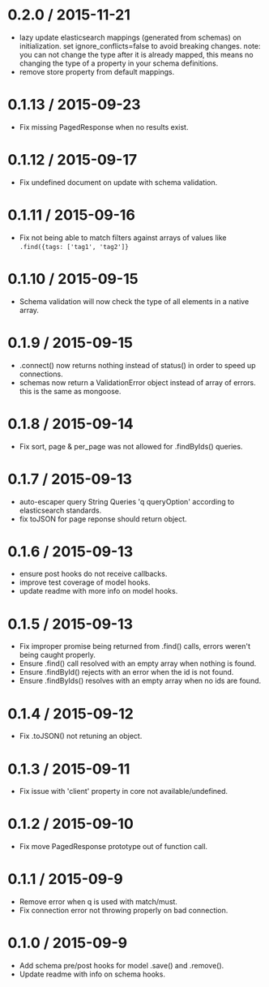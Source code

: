 0.2.0 / 2015-11-21
===================
  * lazy update elasticsearch mappings (generated from schemas) on initialization. set ignore_conflicts=false to avoid breaking changes. note: you can not change the type after it is already mapped, this means no changing the type of a property in your schema definitions.
  * remove store property from default mappings.

0.1.13 / 2015-09-23
===================
  * Fix missing PagedResponse when no results exist.

0.1.12 / 2015-09-17
===================
  * Fix undefined document on update with schema validation.

0.1.11 / 2015-09-16
===================
  * Fix not being able to match filters against arrays of values like `.find({tags: ['tag1', 'tag2']}`

0.1.10 / 2015-09-15
===================
  * Schema validation will now check the type of all elements in a native array.

0.1.9 / 2015-09-15
===================
  * .connect() now returns nothing instead of status() in order to speed up connections.
  * schemas now return a ValidationError object instead of array of errors. this is the same as mongoose.

0.1.8 / 2015-09-14
===================
  * Fix sort, page & per_page was not allowed for .findByIds() queries.

0.1.7 / 2015-09-13
===================
  * auto-escaper query String Queries 'q queryOption' according to elasticsearch standards.
  * fix toJSON for page reponse should return object.

0.1.6 / 2015-09-13
===================
  * ensure post hooks do not receive callbacks.
  * improve test coverage of model hooks.
  * update readme with more info on model hooks.

0.1.5 / 2015-09-13
===================
  * Fix improper promise being returned from .find() calls, errors weren't being caught properly.
  * Ensure .find() call resolved with an empty array when nothing is found.
  * Ensure .findById() rejects with an error when the id is not found.
  * Ensure .findByIds() resolves with an empty array when no ids are found.

0.1.4 / 2015-09-12
===================
  * Fix .toJSON() not retuning an object.

0.1.3 / 2015-09-11
===================
  * Fix issue with 'client' property in core not available/undefined.

0.1.2 / 2015-09-10
===================
  * Fix move PagedResponse prototype out of function call.

0.1.1 / 2015-09-9
===================
  * Remove error when q is used with match/must.
  * Fix connection error not throwing properly on bad connection.

0.1.0 / 2015-09-9
===================
  * Add schema pre/post hooks for model .save() and .remove().
  * Update readme with info on schema hooks.
